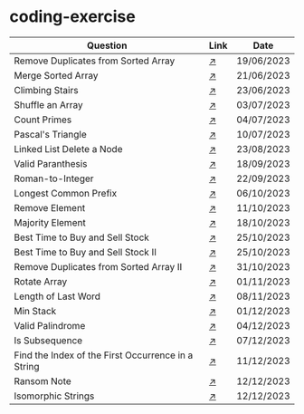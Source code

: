 # coding-exercise

| Question                                          | Link                                                                                                             | Date       |
|---------------------------------------------------|----------------------------------------------------------------------------------------------------------------|------------|
| Remove Duplicates from Sorted Array               | [:arrow_upper_right:](https://leetcode.com/explore/interview/card/top-interview-questions-easy/92/array/727/)    | 19/06/2023 |
| Merge Sorted Array                                | [:arrow_upper_right:](https://leetcode.com/explore/interview/card/top-interview-questions-easy/96/sorting-and-searching/587/)   | 21/06/2023 |
| Climbing Stairs                                   | [:arrow_upper_right:](https://leetcode.com/explore/interview/card/top-interview-questions-easy/97/dynamic-programming/569/)   | 23/06/2023 |
| Shuffle an Array                                  | [:arrow_upper_right:](https://leetcode.com/explore/interview/card/top-interview-questions-easy/98/design/670/) | 03/07/2023 |
| Count Primes                                      | [:arrow_upper_right:](https://leetcode.com/explore/interview/card/top-interview-questions-easy/102/math/744/) | 04/07/2023 |
| Pascal's Triangle                                 | [:arrow_upper_right:](https://leetcode.com/explore/interview/card/top-interview-questions-easy/99/others/601/) | 10/07/2023 |
| Linked List Delete a Node                         | [:arrow_upper_right:](https://leetcode.com/submissions/detail/1029607173/?from=explore&item_id=553) | 23/08/2023 |
| Valid Paranthesis                                 | [:arrow_upper_right:](https://leetcode.com/problems/valid-parentheses/submissions/) | 18/09/2023 |
| Roman-to-Integer                                  | [:arrow_upper_right:](https://leetcode.com/problems/roman-to-integer/description/) | 22/09/2023 |
| Longest Common Prefix                             | [:arrow_upper_right:](https://leetcode.com/problems/longest-common-prefix/submissions/?envType=study-plan-v2&envId=top-interview-150) | 06/10/2023 |
| Remove Element                                    | [:arrow_upper_right:](https://leetcode.com/problems/remove-element/submissions/?envType=study-plan-v2&envId=top-interview-150) | 11/10/2023 |
| Majority Element                                  | [:arrow_upper_right:](https://leetcode.com/problems/majority-element/submissions/?envType=study-plan-v2&envId=top-interview-150) | 18/10/2023 |
| Best Time to Buy and Sell Stock                   | [:arrow_upper_right:](https://leetcode.com/problems/best-time-to-buy-and-sell-stock/submissions/?envType=study-plan-v2&envId=top-interview-150) | 25/10/2023 |
| Best Time to Buy and Sell Stock II                | [:arrow_upper_right:](https://leetcode.com/problems/best-time-to-buy-and-sell-stock-ii/submissions/?envType=study-plan-v2&envId=top-interview-150) | 25/10/2023 |
| Remove Duplicates from Sorted Array II            | [:arrow_upper_right:](https://leetcode.com/problems/remove-duplicates-from-sorted-array-ii/submissions/?envType=study-plan-v2&envId=top-interview-150) | 31/10/2023 |
| Rotate Array                                      | [:arrow_upper_right:](https://leetcode.com/problems/rotate-array/submissions/?envType=study-plan-v2&envId=top-interview-150) | 01/11/2023 |
| Length of Last Word                               | [:arrow_upper_right:](https://leetcode.com/problems/length-of-last-word/submissions/?envType=study-plan-v2&envId=top-interview-150) | 08/11/2023 |
| Min Stack                                         | [:arrow_upper_right:](https://leetcode.com/problems/min-stack/description/?envType=study-plan-v2&envId=top-interview-150) | 01/12/2023 |
| Valid Palindrome                                  | [:arrow_upper_right:](https://leetcode.com/problems/valid-palindrome/description/?envType=study-plan-v2&envId=top-interview-150) | 04/12/2023 |
| Is Subsequence                                    | [:arrow_upper_right:](https://leetcode.com/problems/is-subsequence/description/?envType=study-plan-v2&envId=top-interview-150) | 07/12/2023 |
| Find the Index of the First Occurrence in a String | [:arrow_upper_right:](https://leetcode.com/problems/find-the-index-of-the-first-occurrence-in-a-string/description/?envType=study-plan-v2&envId=top-interview-150) | 11/12/2023 |
| Ransom Note                                       | [:arrow_upper_right:](https://leetcode.com/problems/ransom-note/description/?envType=study-plan-v2&envId=top-interview-150) | 12/12/2023 |
| Isomorphic Strings                                   | [:arrow_upper_right:](https://leetcode.com/problems/isomorphic-strings/submissions/?envType=study-plan-v2&envId=top-interview-150) | 12/12/2023 |